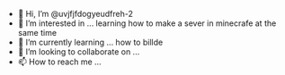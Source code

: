 - 👋 Hi, I’m @uvjfjfdogyeudfreh-2
- 👀 I’m interested in ... learning how to make a sever in minecrafe at the same time 
- 🌱 I’m currently learning ... how to billde
- 💞️ I’m looking to collaborate on ...
- 📫 How to reach me ...

<!---
uvjfjfdogyeudfreh-2/uvjfjfdogyeudfreh-2 is a ✨ special ✨ repository because its `README.md` (this file) appears on your GitHub profile.
You can click the Preview link to take a look at your changes.
--->

